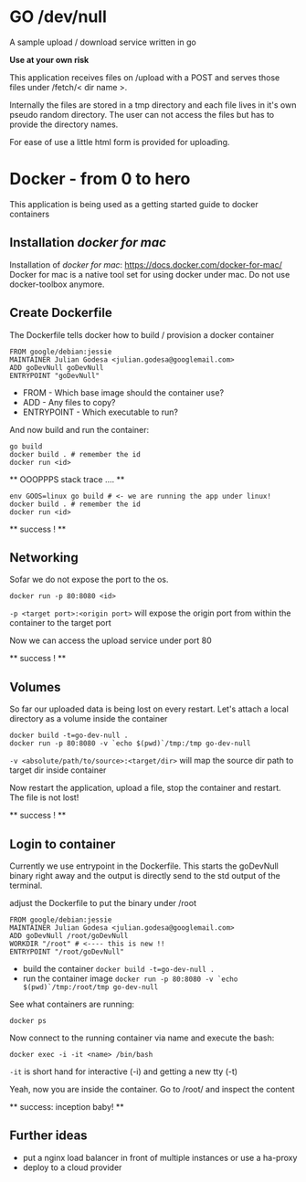 GO /dev/null
============

A sample upload / download service written in go

**Use at your own risk**

This application receives files on /upload with a POST and serves those files
under /fetch/< dir name >.

Internally the files are stored in a tmp directory and each file lives in it's own pseudo random directory. The user can not access the files but has to provide the directory names.

For ease of use a little html form is provided for uploading.


Docker - from 0 to hero
========================

This application is being used as a getting started guide to docker containers


Installation *docker for mac*
------------------------------

Installation of *docker for mac*: https://docs.docker.com/docker-for-mac/
Docker for mac is a native tool set for using docker under mac. Do not use docker-toolbox anymore.


Create Dockerfile
-----------------

The Dockerfile tells docker how to build / provision a docker container

    FROM google/debian:jessie
    MAINTAINER Julian Godesa <julian.godesa@googlemail.com>
    ADD goDevNull goDevNull
    ENTRYPOINT "goDevNull"

* FROM - Which base image should the container use?
* ADD - Any files to copy?
* ENTRYPOINT - Which executable to run?

And now build and run the container: 

    go build
    docker build . # remember the id
    docker run <id>


** OOOPPPS stack trace .... **
 
    env GOOS=linux go build # <- we are running the app under linux!
    docker build . # remember the id
    docker run <id>
    
** success ! **


Networking 
----------

Sofar we do not expose the port to the os. 

    docker run -p 80:8080 <id>
    
```-p <target port>:<origin port>``` will expose the origin port from within the container to the target port

Now we can access the upload service under port 80

** success ! ** 


Volumes
--------

So far our uploaded data is being lost on every restart. Let's attach a local directory as a volume inside the container

    docker build -t=go-dev-null .
    docker run -p 80:8080 -v `echo $(pwd)`/tmp:/tmp go-dev-null
    
```-v <absolute/path/to/source>:<target/dir>``` will map the source dir path to target dir inside container

Now restart the application, upload a file, stop the container and restart. The file is not lost!

** success ! **

Login to container
------------------

Currently we use entrypoint in the Dockerfile. This starts the goDevNull binary right away and the
output is directly send to the std output of the terminal. 

 adjust the Dockerfile to put the binary under /root
 
    FROM google/debian:jessie
    MAINTAINER Julian Godesa <julian.godesa@googlemail.com>
    ADD goDevNull /root/goDevNull
    WORKDIR "/root" # <---- this is new !!
    ENTRYPOINT "/root/goDevNull"
 
 * build the container ```docker build -t=go-dev-null .```
 * run the container image ```docker run -p 80:8080 -v `echo $(pwd)`/tmp:/root/tmp go-dev-null```
 
See what containers are running: 

    docker ps
    
Now connect to the running container via name and execute the bash:

    docker exec -i -it <name> /bin/bash

```-it``` is short hand for interactive (-i) and getting a new tty (-t)

Yeah, now you are inside the container. Go to /root/ and inspect the content

** success: inception baby! **


Further ideas
--------------

 * put a nginx load balancer in front of multiple instances or use a ha-proxy
 * deploy to a cloud provider